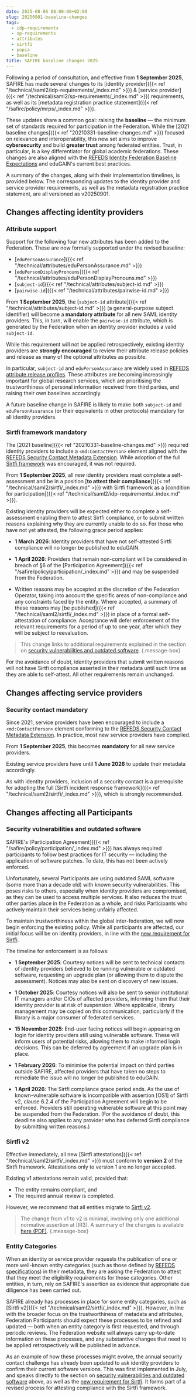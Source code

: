 ```yaml
---
date: 2025-08-06 08:00:00+02:00
slug: 20250901-baseline-changes
tags:
  - idp-requirements
  - sp-requirements
  - attributes
  - sirtfi
  - popia
  - baseline
title: SAFIRE baseline changes 2025
---
```


Following a period of consultation, and effective from **1 September 2025**, SAFIRE has made several changes to its [identity provider]({{< ref "/technical/saml2/idp-requirements/_index.md" >}}) & [service provider]({{< ref "/technical/saml2/sp-requirements/_index.md" >}}) requirements, as well as its [metadata registration practice statement]({{< ref "/safire/policy/mrps/_index.md" >}}).<!--more-->

These updates share a common goal: raising the **baseline** — the minimum set of standards required for participation in the Federation. While the [2021 baseline changes]({{< ref "20210331-baseline-changes.md" >}}) focused on relevance and interoperability, this new set aims to improve **cybersecurity** and build **greater trust** among federated entities. Trust, in particular, is a key differentiator for global academic federations. These changes are also aligned with the [REFEDS Identity Federation Baseline Expectations](https://refeds.org/baseline-expectations) and eduGAIN's current best practices.

A summary of the changes, along with their implementation timelines, is provided below. The corresponding updates to the identity provider and service provider requirements, as well as the metadata registration practice statement, are all versioned as v20250901.

## Changes affecting identity providers

### Attribute support

Support for the following four new attributes has been added to the Federation. These are now formally supported under the revised baseline:

* [`eduPersonAssurance`]({{< ref "/technical/attributes/eduPersonAssurance.md" >}})
* [`eduPersonDisplayPronouns`]({{< ref "/technical/attributes/eduPersonDisplayPronouns.md" >}})
* [`subject-id`]({{< ref "/technical/attributes/subject-id.md" >}})
* [`pairwise-id`]({{< ref "/technical/attributes/pairwise-id.md" >}})

From **1 September 2025**, the [`subject-id` attribute]({{< ref "/technical/attributes/subject-id.md" >}}) (a general-purpose subject identifier) will become a **mandatory attribute** for all new SAML identity providers. This, in turn, will enable the `pairwise-id` attribute, which is generated by the Federation when an identity provider includes a valid `subject-id`.

While this requirement will not be applied retrospectively, existing identity providers are **strongly encouraged** to review their attribute release policies and release as many of the optional attributes as possible.

In particular, `subject-id` and `eduPersonAssurance` are widely used in [REFEDS attribute release profiles](https://wiki.refeds.org/display/ENT/Entity-Categories+Home). These attributes are becoming increasingly important for global research services, which are prioritising the trustworthiness of personal information received from third parties, and raising their own baselines accordingly.

A future baseline change in SAFIRE is likely to make both `subject-id` and `eduPersonAssurance` (or their equivalents in other protocols) mandatory for all identity providers.

### Sirtfi framework mandatory

The [2021 baseline]({{< ref "20210331-baseline-changes.md" >}}) required identity providers to include a `<md:ContactPerson>` element aligned with the [REFEDS Security Contact Metadata Extension](https://refeds.org/metadata/contactType/security). While adoption of the full [Sirtfi framework](http://refeds.org/sirtfi) was encouraged, it was not required.

From **1 September 2025**, all *new* identity providers must complete a self-assessment and be in a position [**to attest their compliance**]({{< ref "/technical/saml2/sirtfi/_index.md" >}}) with Sirtfi framework as a [condition for participation]({{< ref "/technical/saml2/idp-requirements/_index.md" >}}).

Existing identity providers will be expected either to complete a self-assessment enabling them to attest Sirtfi compliance, or to submit written reasons explaining why they are currently unable to do so. For those who have not yet attested, the following grace period applies:

- **1 March 2026**: Identity providers that have not self-attested Sirtfi compliance will no longer be published to eduGAIN.

- **1 April 2026**: Providers that remain non-compliant will be considered in breach of §6 of the [Participation Agreement]({{< ref "/safire/policy/participation/_index.md" >}}) and may be suspended from the Federation.

- Written reasons may be accepted at the discretion of the Federation Operator, taking into account the specific areas of non-compliance and any constraints faced by the entity. Where accepted, a summary of these reasons may [be published]({{< ref "/technical/saml2/sirtfi/_index.md" >}}) in place of a formal self-attestation of compliance. Acceptance will defer enforcement of the relevant requirements for a period of up to one year, after which they will be subject to reevaluation.

> This change links to additional requirements explained in the section on [security vulnerabilities and outdated software](#security-vulnerabilities-and-outdated-software).
{.message-box}

For the avoidance of doubt, identity providers that submit written reasons will not have Sirtfi compliance asserted in their metadata until such time as they are able to self-attest. All other requirements remain unchanged.

## Changes affecting service providers

### Security contact mandatory

Since 2021, service providers have been encouraged to include a `<md:ContactPerson>` element conforming to the [REFEDS Security Contact Metadata Extension](https://refeds.org/metadata/contactType/security). In practice, most new service providers have complied.

From **1 September 2025**, this becomes **mandatory** for all new service providers.

Existing service providers have until **1 June 2026** to update their metadata accordingly.

As with identity providers, inclusion of a security contact is a prerequisite for adopting the full [Sirtfi incident response framework]({{< ref "/technical/saml2/sirtfi/_index.md" >}}), which is strongly recommended.

## Changes affecting all Participants

### Security vulnerabilities and outdated software

SAFIRE's [Participation Agreement]({{< ref "/safire/policy/participation/_index.md" >}}) has always required participants to follow best practices for IT security — including the application of software patches. To date, this has not been actively enforced.

Unfortunately, several Participants are using outdated SAML software (some more than a decade old) with known security vulnerabilities. This poses risks to others, especially when identity providers are compromised, as they can be used to access multiple services. It also reduces the trust other parties place in the Federation as a whole, and risks Participants who actively maintain their services being unfairly affected.

To maintain trustworthiness within the global inter-federation, we will now begin enforcing the existing policy. While all participants are affected, our initial focus will be on identity providers, in line with the [new requirement for Sirtfi](#sirfi-framework-mandatory).

The timeline for enforcement is as follows:

 - **1 September 2025**: Courtesy notices will be sent to technical contacts of identity providers believed to be running vulnerable or outdated software, requesting an upgrade plan (or allowing them to dispute the assessment). Notices may also be sent on discovery of new issues.

 - **1 October 2025**: Courtesy notices will also be sent to senior institutional IT managers and/or CIOs of affected providers, informing them that their identity provider is at risk of suspension. Where applicable, library management may be copied on this communication, particularly if the library is a major consumer of federated services.

 - **15 November 2025**: End-user facing notices will begin appearing on login for identity providers still using vulnerable software. These will inform users of potential risks, allowing them to make informed login decisions. This can be deferred by agreement if an upgrade plan is in place.

 - **1 February 2026**: To minimise the potential impact on third parties outside SAFIRE, affected providers that have taken no steps to remediate the issue will no longer be published to eduGAIN.

 - **1 April 2026**: The Sirtfi compliance grace period ends. As the use of known-vulnerable software is incompatible with assertion [OS1] of Sirtfi v2, clause 6.2.4 of the Participation Agreement will begin to be enforced. Providers still operating vulnerable software at this point may be suspended from the Federation. (For the avoidance of doubt, this deadline also applies to any provider who has deferred Sirtfi compliance by submitting written reasons.)

### Sirtfi v2

Effective immediately, all new [Sirtfi attestations]({{< ref "/technical/saml2/sirtfi/_index.md" >}}) must conform to **version 2** of the Sirtfi framework. Attestations only to version 1 are no longer accepted.

Existing v1 attestations remain valid, provided that:

 - The entity remains compliant, and
 - The required annual review is completed.

However, we recommend that all entities migrate to [Sirtfi v2](https://refeds.org/sirtfi).

> The change from v1 to v2 is minimal, involving only one additional normative assertion at [IR3]. A summary of the changes is available [here (PDF)](https://refeds.org/wp-content/uploads/2022/08/Coexistence-of-Sirtfi-v1-and-v2.pdf).
{.message-box}

### Entity Categories

When an identity or service provider requests the publication of one or more well-known entity categories (such as those defined by [REFEDS specifications](https://refeds.org/specifications)) in their metadata, they are asking the Federation to attest that they meet the eligibility requirements for those categories. Other entities, in turn, rely on SAFIRE's assertion as evidence that appropriate due diligence has been carried out.

SAFIRE already has processes in place for some entity categories, such as [Sirtfi v2]({{< ref "/technical/saml2/sirtfi/_index.md" >}}). However, in line with the broader focus on the trustworthiness of metadata and attributes, Federation Participants should expect these processes to be refined and updated — both when an entity category is first requested, and through periodic reviews. The Federation website will always carry up-to-date information on these processes, and any substantive changes that need to be applied retrospectively will be published in advance.

As an example of how these processes might evolve, the annual security contact challenge has already been updated to ask identity providers to confirm their current software versions. This was first implemented in July, and speaks directly to the section on [security vulnerabilities and outdated software](#security-vulnerabilities-and-outdated-software) above, as well as the [new requirement for Sirtfi](#sirtfi-framework-mandatory). It forms part of a revised process for attesting compliance with the Sirtfi framework.

